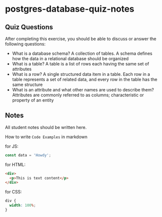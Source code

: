 # postgres-database-quiz-notes

## Quiz Questions

After completing this exercise, you should be able to discuss or answer the following questions:

- What is a database schema?
  A collection of tables. A schema defines how the data in a relational database should be organized
- What is a table?
  A table is a list of rows each having the same set of attributes
- What is a row?
  A single structured data item in a table. Each row in a table represents a set of related data, and every row in the table has the same structure
- What is an attribute and what other names are used to describe them?
  Attributes are commonly referred to as columns; characteristic or property of an entity

## Notes

All student notes should be written here.

How to write `Code Examples` in markdown

for JS:

```javascript
const data = 'Howdy';
```

for HTML:

```html
<div>
  <p>This is text content</p>
</div>
```

for CSS:

```css
div {
  width: 100%;
}
```
